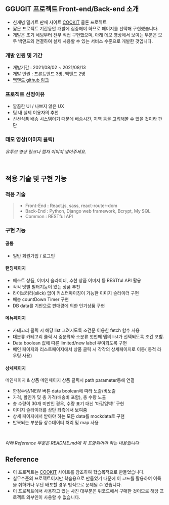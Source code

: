 ## GGUGIT 프로젝트 Front-end/Back-end 소개

- 신개념 밀키트 판매 사이트 [COOKIT](https://www.cjcookit.com/) 클론 프로젝트
- 짧은 프로젝트 기간동안 개발에 집중해야 하므로 페이지를 선택해 구현했습니다.
- 개발은 초기 세팅부터 전부 직접 구현했으며, 아래 데모 영상에서 보이는 부분은 모두 백앤드와 연결하여 실제 사용할 수 있는 서비스 수준으로 개발한 것입니다.

### 개발 인원 및 기간

- 개발기간 : 2021/08/02 ~ 2021/08/13
- 개발 인원 : 프론트엔드 3명, 백엔드 2명
- [백엔드 github 링크](https://github.com/wecode-bootcamp-korea/23-1st-ggugit-backend)

### 프로젝트 선정이유

- 깔끔한 UI / 나쁘지 않은 UX
- 팀 내 실제 이용자의 추천
- 신선식품 배송 시스템이기 때문에 배송시간, 지역 등을 고려해볼 수 있을 것이라 판단

### 데모 영상(이미지 클릭)

_유투브 영상 링크나 캡쳐 이미지 넣어주세요._

<br>

## 적용 기술 및 구현 기능

### 적용 기술

> - Front-End : React.js, sass, react-router-dom
> - Back-End : Python, Django web framework, Bcrypt, My SQL
> - Common : RESTful API

### 구현 기능

#### 공통

- 일반 회원가입 / 로그인

#### 랜딩페이지

- 베스트 상품, 이미지 슬라이더, 추천 상품 이미지 등 RESTful API 활용
- 각각 맛별 필터기능이 있는 상품 추천
- 라이브러리(slick) 없이 커스터마이징이 가능한 이미지 슬라이더 구현
- 배송 countDown Timer 구현
- DB data를 기반으로 판매량에 의한 인기상품 구현

#### 메뉴페이지

- 카테고리 클릭 시 해당 list 그려지도록 조건문 이용한 fetch 함수 사용
- 대분류 카테고리 클릭 시 중분류와 소분류 첫번째 탭의 list가 선택되도록 조건 포함.
- Data boolean 값에 따른 limited/new label 부여되도록 구현
- 메인 페이지와 리스트페이지에서 상품 클릭 시 각각의 상세페이지로 이동( 동적 라우팅 사용)

#### 상세페이지

메인페이지 & 상품 메인페이지 상품 클릭시 path parameter통해 연결

- 한정수량/NEW 버튼 data boolean에 따라 노출/비노출
- 가격, 할인가 및 총 가격(배송비 포함), 총 수량 노출
- 총 수량이 30개 미만인 경우, 수량 표기 대신 ‘마감임박!’ 구현
- 이미지 슬라이더를 상단 좌측에서 보여줌
- 상세 페이지에서 받아야 하는 모든 data를 mockdata로 구현
- 반복되는 부분들 상수데이터 처리 및 map 사용

<br>

_아래 Reference 부분은 README.md에 꼭 포함되어야 하는 내용입니다_

## Reference

- 이 프로젝트는 [COOKIT](https://www.cjcookit.com/) 사이트를 참조하여 학습목적으로 만들었습니다.
- 실무수준의 프로젝트이지만 학습용으로 만들었기 때문에 이 코드를 활용하여 이득을 취하거나 무단 배포할 경우 법적으로 문제될 수 있습니다.
- 이 프로젝트에서 사용하고 있는 사진 대부분은 위코드에서 구매한 것이므로 해당 프로젝트 외부인이 사용할 수 없습니다.
